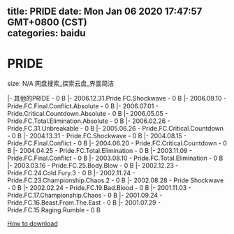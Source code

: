 
title: PRIDE
date: Mon Jan 06 2020 17:47:57 GMT+0800 (CST)    
categories: baidu
---

# PRIDE
size: N/A
 网盘搜索_探索云盘_界面简洁
 
|- 其他的PRIDE - 0 B
|- 2006.12.31.Pride.FC.Shockwave - 0 B
|- 2006.09.10 - Pride.FC.Final.Conflict.Absolute - 0 B
|- 2006.07.01 - Pride.Critical.Countdown.Absolute - 0 B
|- 2006.05.05 - Pride.FC.Total.Elimination.Absolute - 0 B
|- 2006.02.26 - Pride.FC.31.Unbreakable - 0 B
|- 2005.06.26 - Pride.FC.Critical.Countdown - 0 B
|- 2004.13.31 - Pride.FC.Shockwave - 0 B
|- 2004.08.15 - Pride.FC.Final.Conflict - 0 B
|- 2004.06.20 - Pride.FC.Critical.Countdown - 0 B
|- 2004.04.25 - Pride.FC.Total.Elimination - 0 B
|- 2003.11.09 - Pride.FC.Final.Conflict - 0 B
|- 2003.08.10 - Pride.FC.Total.Elimination - 0 B
|- 2003.03.16 - Pride.FC.25.Body.Blow - 0 B
|- 2002.12.23 - Pride.FC.24.Cold.Fury.3 - 0 B
|- 2002.11.24 - Pride.FC.23.Championship.Chaos.2 - 0 B
|- 2002.08.28 - Pride Shockwave - 0 B
|- 2002.02.24 - Pride.FC.19.Bad.Blood - 0 B
|- 2001.11.03 - Pride.FC.17.Championship.Chaos - 0 B
|- 2001.09.24 - Pride.FC.16.Beast.From.The.East - 0 B
|- 2001.07.29 - Pride.FC.15.Raging.Rumble - 0 B

[How to download](https://bpcam.bemobtrk.com/go/2ceec3aa-1ca2-46d6-b9ff-aaa5c184517c?jno=3428)